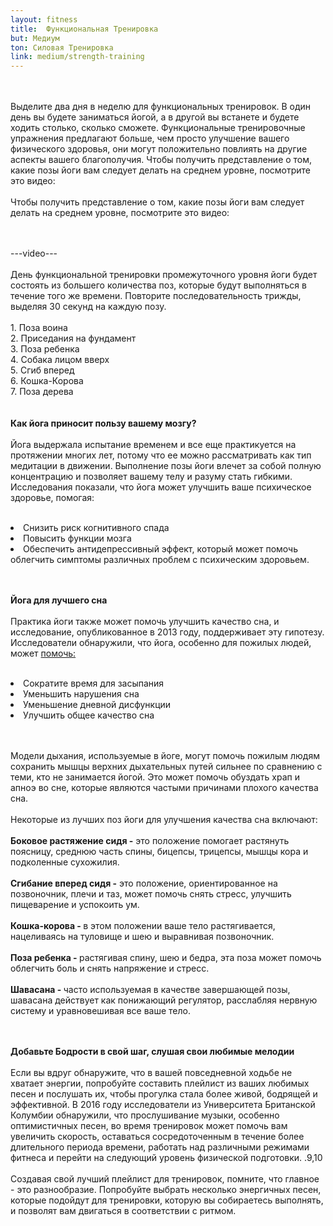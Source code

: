 ```yaml
---
layout: fitness
title:  Функциональная Тренировка
but: Медиум
ton: Силовая Тренировка
link: medium/strength-training
---
```


<div class="section">
<p class="text-xl font-semibold leading-relaxed">
<br/><br/>
Выделите два дня в неделю для функциональных тренировок. В один день вы будете заниматься йогой, а в другой вы встанете и будете ходить столько, сколько сможете. Функциональные тренировочные упражнения предлагают больше, чем просто улучшение вашего физического здоровья, они могут положительно повлиять на другие аспекты вашего благополучия. Чтобы получить представление о том, какие позы йоги вам следует делать на среднем уровне, посмотрите это видео:
<br/><br/>
Чтобы получить представление о том, какие позы йоги вам следует делать на среднем уровне, посмотрите это видео:

<br/><br/>
---video---
<br/><br/>
День функциональной тренировки промежуточного уровня йоги будет состоять из большего количества поз, которые будут выполняться в течение того же времени. Повторите последовательность трижды, выделяя 30 секунд на каждую позу.
<br/>
   <br/> 1. Поза воина
   <br/> 2.  Приседания на фундамент
   <br/> 3.  Поза ребенка
   <br/> 4.  Собака лицом вверх
   <br/> 5.  Сгиб вперед
   <br/> 6.  Кошка-Корова
   <br/> 7.  Поза дерева 
<br/><br/><br/>
   <strong class="text-4xl">
Как йога приносит пользу вашему мозгу?
</strong>
<br/><br/>
Йога выдержала испытание временем и все еще практикуется на протяжении многих лет, потому что ее можно рассматривать как тип медитации в движении. Выполнение позы йоги влечет за собой полную концентрацию и позволяет вашему телу и разуму стать гибкими. Исследования показали, что йога может улучшить ваше психическое здоровье, помогая:
<br/><br/>
</p>
<li class="text-xl font-semibold leading-relaxed">
     Снизить риск когнитивного спада </li>
     <li class="text-xl font-semibold leading-relaxed">Повысить функции мозга</li>
     <li class="text-xl font-semibold leading-relaxed">Обеспечить антидепрессивный эффект, который может помочь облегчить симптомы различных проблем с психическим здоровьем.</li>
<br/><br/>
<p class="text-xl font-semibold leading-relaxed">
<strong class="text-2xl">
Йога для лучшего сна
</strong>
<br/><br/>
Практика йоги также может помочь улучшить качество сна, и исследование, опубликованное в 2013 году, поддерживает эту гипотезу. Исследователи обнаружили, что йога, особенно для пожилых людей, может <a class="text-blue-600" href="https://www.ncbi.nlm.nih.gov/pmc/articles/PMC3667430/"> помочь:</a>
</p>
<br/>
  <li class="text-xl font-semibold leading-relaxed">Сократите время для засыпания</li>
  <li class="text-xl font-semibold leading-relaxed">Уменьшить нарушения сна</li>
  <li class="text-xl font-semibold leading-relaxed">Уменьшение дневной дисфункции</li>
  <li class="text-xl font-semibold leading-relaxed">Улучшить общее качество сна </li>
<br/><br/>
<p class="text-xl font-semibold leading-relaxed">
Модели дыхания, используемые в йоге, могут помочь пожилым людям сохранить мышцы верхних дыхательных путей сильнее по сравнению с теми, кто не занимается йогой. Это может помочь обуздать храп и апноэ во сне, которые являются частыми причинами плохого качества сна.
<br/><br/>
Некоторые из лучших поз йоги для улучшения качества сна включают:
<br/><br/>
     <strong>Боковое растяжение сидя -</strong> это положение помогает растянуть поясницу, среднюю часть спины, бицепсы, трицепсы, мышцы кора и подколенные сухожилия.<br/><br/>
     <strong>Сгибание вперед сидя -</strong> это положение, ориентированное на позвоночник, плечи и таз, может помочь снять стресс, улучшить пищеварение и успокоить ум.<br/><br/>
     <strong>Кошка-корова - </strong>в этом положении ваше тело растягивается, нацеливаясь на туловище и шею и выравнивая позвоночник.<br/><br/>
     <strong>Поза ребенка - </strong> растягивая спину, шею и бедра, эта поза может помочь облегчить боль и снять напряжение и стресс.<br/><br/>
     <strong>Шавасана - </strong>часто используемая в качестве завершающей позы, шавасана действует как понижающий регулятор, расслабляя нервную систему и уравновешивая все ваше тело.
<br/><br/><br/>
     <p class="text-xl font-semibold leading-relaxed">
     <strong class="text-4xl">
Добавьте Бодрости в свой шаг, слушая свои любимые мелодии
</strong>
<br/><br/>
Если вы вдруг обнаружите, что в вашей повседневной ходьбе не хватает энергии, попробуйте составить плейлист из ваших любимых песен и послушать их, чтобы прогулка стала более живой, бодрящей и эффективной. В 2016 году исследователи из Университета Британской Колумбии обнаружили, что прослушивание музыки, особенно оптимистичных песен, во время тренировок может помочь вам увеличить скорость, оставаться сосредоточенным в течение более длительного периода времени, работать над различными режимами фитнеса и перейти на следующий уровень физической подготовки. .9,10
<br/><br/>
Создавая свой лучший плейлист для тренировок, помните, что главное - это разнообразие. Попробуйте выбрать несколько энергичных песен, которые подойдут для тренировки, которую вы собираетесь выполнять, и позволят вам двигаться в соответствии с ритмом.
<br/><br/>
</p>